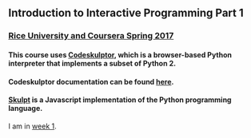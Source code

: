## Introduction to Interactive Programming Part 1
### [Rice University and Coursera Spring 2017](https://www.coursera.org/learn/interactive-python-1/home/welcome)

#### This course uses [Codeskulptor](http://www.codeskulptor.org/), which is a browser-based Python interpreter that implements a subset of Python 2.
#### Codeskulptor documentation can be found [here](http://www.codeskulptor.org/docs.html#tabs-Python).  

#### [Skulpt](https://github.com/skulpt/skulpt) is a Javascript implementation of the Python programming language.  

I am in [week 1](https://www.coursera.org/learn/interactive-python-1/home/week/1).
